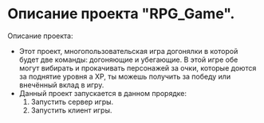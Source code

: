 # Описание проекта "RPG_Game".

Описание проекта:

* Этот проект, многопользовательская игра догонялки в которой будет две команды: догоняющие и убегающие. В этой игре обе могут вибирать и прокачивать персонажей за очки, которые доются за поднятие уровня а ХР, ты можешь получить за победу или внечённый вклад в игру.
* Данный проект запускается в данном прорядке:
  1. Запустить сервер игры.
  2. Запустить клиент игры.